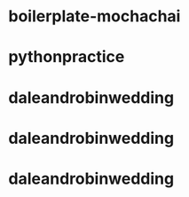 # boilerplate-mochachai
# pythonpractice
# daleandrobinwedding
# daleandrobinwedding
# daleandrobinwedding
